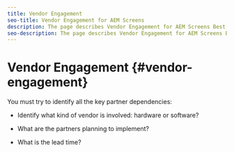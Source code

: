 ```yaml
---
title: Vendor Engagement
seo-title: Vendor Engagement for AEM Screens
description: The page describes Vendor Engagement for AEM Screens Best Practices Guide
seo-description: The page describes Vendor Engagement for AEM Screens Best Practices Guide
---
```


# Vendor Engagement {#vendor-engagement}

You must try to identify all the key partner dependencies:

* Identify what kind of vendor is involved: hardware or software?

* What are the partners planning to implement?

* What is the lead time?
